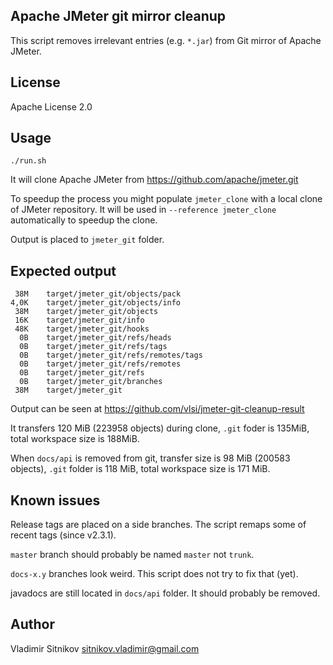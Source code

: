 Apache JMeter git mirror cleanup
--------------------------------

This script removes irrelevant entries (e.g. `*.jar`) from Git mirror of Apache JMeter.

License
-------

Apache License 2.0


Usage
-----

    ./run.sh

It will clone Apache JMeter from https://github.com/apache/jmeter.git

To speedup the process you might populate `jmeter_clone` with a local clone of JMeter repository.
It will be used in `--reference jmeter_clone` automatically to speedup the clone.

Output is placed to `jmeter_git` folder.

Expected output
---------------

```
 38M	target/jmeter_git/objects/pack
4,0K	target/jmeter_git/objects/info
 38M	target/jmeter_git/objects
 16K	target/jmeter_git/info
 48K	target/jmeter_git/hooks
  0B	target/jmeter_git/refs/heads
  0B	target/jmeter_git/refs/tags
  0B	target/jmeter_git/refs/remotes/tags
  0B	target/jmeter_git/refs/remotes
  0B	target/jmeter_git/refs
  0B	target/jmeter_git/branches
 38M	target/jmeter_git
```

Output can be seen at https://github.com/vlsi/jmeter-git-cleanup-result

It transfers 120 MiB (223958 objects) during clone, `.git` foder is 135MiB, total workspace size is 188MiB.

When `docs/api` is removed from git, transfer size is 98 MiB (200583 objects), `.git` folder is 118 MiB, total workspace size is 171 MiB.

Known issues
------------

Release tags are placed on a side branches. The script remaps some of recent tags (since v2.3.1).

`master` branch should probably be named `master` not `trunk`.

`docs-x.y` branches look weird. This script does not try to fix that (yet).

javadocs are still located in `docs/api` folder. It should probably be removed.

Author
------

Vladimir Sitnikov <sitnikov.vladimir@gmail.com>
